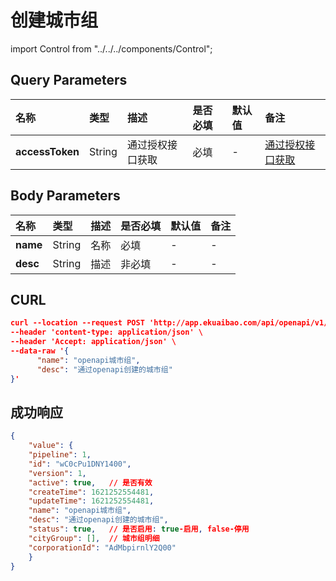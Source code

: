 # 创建城市组

import Control from "../../../components/Control";

<Control
method="POST"
url="/api/openapi/v1/cityGroup/create"
/>

## Query Parameters

| 名称 | 类型 | 描述 | 是否必填 | 默认值 | 备注 |
| :--- | :--- | :--- | :--- |:--- | :--- |
| **accessToken** | String | 通过授权接口获取 | 必填 | - | [通过授权接口获取](/docs/open-api/getting-started/auth) |

## Body Parameters

| 名称 | 类型 | 描述 | 是否必填 | 默认值 | 备注 |
| :--- | :--- | :--- | :--- |:--- | :--- |
| **name** | String | 名称 | 必填  | - | - |
| **desc** | String | 描述 | 非必填 | - | - |

## CURL
```json
curl --location --request POST 'http://app.ekuaibao.com/api/openapi/v1/cityGroup/create?accessToken=FsYc5j4FlclU00' \
--header 'content-type: application/json' \
--header 'Accept: application/json' \
--data-raw '{
      "name": "openapi城市组",
      "desc": "通过openapi创建的城市组"
}'
```

## 成功响应
```json
{
    "value": {
    "pipeline": 1,
    "id": "wC0cPu1DNY1400",
    "version": 1,
    "active": true,   // 是否有效
    "createTime": 1621252554481,
    "updateTime": 1621252554481,
    "name": "openapi城市组",
    "desc": "通过openapi创建的城市组",
    "status": true,   // 是否启用: true-启用, false-停用
    "cityGroup": [],  // 城市组明细
    "corporationId": "AdMbpirnlY2Q00"
    }
}
```
